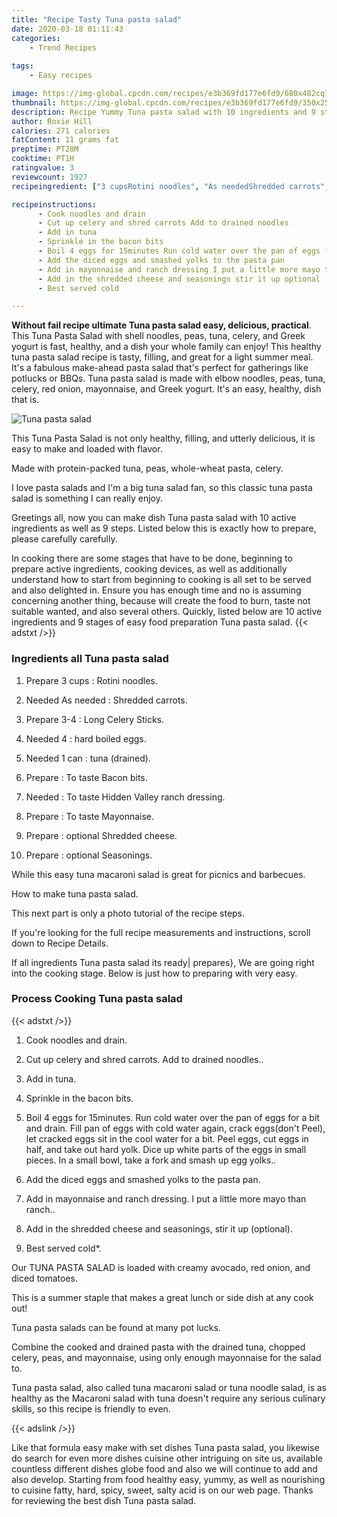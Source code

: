 ```yaml
---
title: "Recipe Tasty Tuna pasta salad"
date: 2020-03-18 01:11:43
categories:
    - Trend Recipes
    
tags:
    - Easy recipes

image: https://img-global.cpcdn.com/recipes/e3b369fd177e6fd9/680x482cq70/tuna-pasta-salad-recipe-main-photo.jpg
thumbnail: https://img-global.cpcdn.com/recipes/e3b369fd177e6fd9/350x250cq70/tuna-pasta-salad-recipe-main-photo.jpg
description: Recipe Yummy Tuna pasta salad with 10 ingredients and 9 stages of easy cooking.
author: Roxie Hill
calories: 271 calories
fatContent: 11 grams fat
preptime: PT28M
cooktime: PT1H
ratingvalue: 3
reviewcount: 1927
recipeingredient: ["3 cupsRotini noodles", "As neededShredded carrots", "3-4Long Celery Sticks", "4hard boiled eggs", "1 cantuna drained", "To taste Bacon bits", "To taste Hidden Valley ranch dressing", "To taste Mayonnaise", "optional Shredded cheese", "optional Seasonings"]

recipeinstructions: 
      - Cook noodles and drain 
      - Cut up celery and shred carrots Add to drained noodles 
      - Add in tuna 
      - Sprinkle in the bacon bits 
      - Boil 4 eggs for 15minutes Run cold water over the pan of eggs for a bit and drain Fill pan of eggs with cold water again crack eggsdont Peel let cracked eggs sit in the cool water for a bit Peel eggs cut eggs in half and take out hard yolk Dice up white parts of the eggs in small pieces In a small bowl take a fork and smash up egg yolks 
      - Add the diced eggs and smashed yolks to the pasta pan 
      - Add in mayonnaise and ranch dressing I put a little more mayo than ranch 
      - Add in the shredded cheese and seasonings stir it up optional 
      - Best served cold

---
```




**Without fail recipe ultimate Tuna pasta salad easy, delicious, practical**. This Tuna Pasta Salad with shell noodles, peas, tuna, celery, and Greek yogurt is fast, healthy, and a dish your whole family can enjoy! This healthy tuna pasta salad recipe is tasty, filling, and great for a light summer meal. It&#39;s a fabulous make-ahead pasta salad that&#39;s perfect for gatherings like potlucks or BBQs. Tuna pasta salad is made with elbow noodles, peas, tuna, celery, red onion, mayonnaise, and Greek yogurt. It&#39;s an easy, healthy, dish that is.


![Tuna pasta salad](https://img-global.cpcdn.com/recipes/e3b369fd177e6fd9/680x482cq70/tuna-pasta-salad-recipe-main-photo.jpg "Tuna pasta salad")



This Tuna Pasta Salad is not only healthy, filling, and utterly delicious, it is easy to make and loaded with flavor.

Made with protein-packed tuna, peas, whole-wheat pasta, celery.

I love pasta salads and I&#39;m a big tuna salad fan, so this classic tuna pasta salad is something I can really enjoy.


Greetings all, now you can make dish Tuna pasta salad with 10 active ingredients as well as 9 steps. Listed below this is exactly how to prepare, please carefully carefully.

In cooking there are some stages that have to be done, beginning to prepare active ingredients, cooking devices, as well as additionally understand how to start from beginning to cooking is all set to be served and also delighted in. Ensure you has enough time and no is assuming concerning another thing, because will create the food to burn, taste not suitable wanted, and also several others. Quickly, listed below are 10 active ingredients and 9 stages of easy food preparation Tuna pasta salad.
{{< adstxt />}}

### Ingredients all Tuna pasta salad


1. Prepare 3 cups : Rotini noodles.

1. Needed As needed : Shredded carrots.

1. Prepare 3-4 : Long Celery Sticks.

1. Needed 4 : hard boiled eggs.

1. Needed 1 can : tuna (drained).

1. Prepare  : To taste Bacon bits.

1. Needed  : To taste Hidden Valley ranch dressing.

1. Prepare  : To taste Mayonnaise.

1. Prepare  : optional Shredded cheese.

1. Prepare  : optional Seasonings.


While this easy tuna macaroni salad is great for picnics and barbecues.

How to make tuna pasta salad.

This next part is only a photo tutorial of the recipe steps.

If you&#39;re looking for the full recipe measurements and instructions, scroll down to Recipe Details.


If all ingredients Tuna pasta salad its ready| prepares}, We are going right into the cooking stage. Below is just how to preparing with very easy.

### Process Cooking Tuna pasta salad

{{< adstxt />}}


1. Cook noodles and drain.



1. Cut up celery and shred carrots. Add to drained noodles..



1. Add in tuna.



1. Sprinkle in the bacon bits.



1. Boil 4 eggs for 15minutes. Run cold water over the pan of eggs for a bit and drain. Fill pan of eggs with cold water again, crack eggs(don&#39;t Peel), let cracked eggs sit in the cool water for a bit. Peel eggs, cut eggs in half, and take out hard yolk. Dice up white parts of the eggs in small pieces. In a small bowl, take a fork and smash up egg yolks..



1. Add the diced eggs and smashed yolks to the pasta pan.



1. Add in mayonnaise and ranch dressing. I put a little more mayo than ranch..



1. Add in the shredded cheese and seasonings, stir it up (optional).



1. Best served cold*.




Our TUNA PASTA SALAD is loaded with creamy avocado, red onion, and diced tomatoes.

This is a summer staple that makes a great lunch or side dish at any cook out!

Tuna pasta salads can be found at many pot lucks.

Combine the cooked and drained pasta with the drained tuna, chopped celery, peas, and mayonnaise, using only enough mayonnaise for the salad to.

Tuna pasta salad, also called tuna macaroni salad or tuna noodle salad, is as healthy as the Macaroni salad with tuna doesn&#39;t require any serious culinary skills, so this recipe is friendly to even.


{{< adslink />}}

Like that formula easy make with set dishes Tuna pasta salad, you likewise do search for even more dishes cuisine other intriguing on site us, available countless different dishes globe food and also we will continue to add and also develop. Starting from food healthy easy, yummy, as well as nourishing to cuisine fatty, hard, spicy, sweet, salty acid is on our web page. Thanks for reviewing the best dish Tuna pasta salad.
